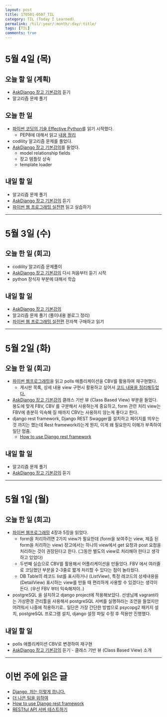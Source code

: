 ```yaml
---
layout: post
title: 170501-0507_TIL
category: TIL (Today I Learned)
permalink: /til/:year/:month/:day/:title/
tags: [TIL]
comments: true
---
```

# 5월 4일 (목)
## 오늘 할 일 (계획)
- [AskDjango 장고 기본강의](https://nomade.kr/vod/django/) 듣기
- 알고리즘 문제 풀기

## 오늘 한 일
- [파이썬 코딩의 기술 Effective Python](http://www.gilbut.co.kr/book/bookView.aspx?bookcode=BN001430)를 읽기 시작했다.
  - PEP8에 대해서 읽고 [내용 정리](https://wayhome25.github.io/python/2017/05/04/pep8/)
- codility 알고리즘 문제를 풀었다.
- [AskDjango 장고 기본강의](https://nomade.kr/vod/django/)를 들었다.
  - model relationship fields
  - 장고 템플릿 상속
  - template loader

## 내일 할 일
- 알고리즘 문제 풀기
- [AskDjango 장고 기본강의](https://nomade.kr/vod/django/) 듣기
- [파이썬 웹 프로그래밍 실전편](http://www.aladin.co.kr/shop/wproduct.aspx?ItemId=86938449) 읽고 실습하기

---

# 5월 3일 (수)
## 오늘 한 일 (회고)
- codility 알고리즘 문제풀이
- [AskDjango 장고 기본강의](https://nomade.kr/vod/django/) 다시 처음부터 듣기 시작
- python 장식자 부분에 대해서 학습

## 내일 할 일
- [AskDjango 장고 기본강의](https://nomade.kr/vod/django/)
- 알고리즘 문제 풀기 (풀이내용 블로그 정리)
- [파이썬 웹 프로그래밍 실전편](http://www.aladin.co.kr/shop/wproduct.aspx?ItemId=86938449) 전자책 구매하고 읽기

---
# 5월 2일 (화)
## 오늘 한 일 (회고)
- [파이썬 웹프로그래밍](http://www.yes24.com/24/goods/17295239?scode=032&OzSrank=1)을 읽고 polls 애플리케이션을 CBV를 활용하여 재구현했다.
  - 게시판 목록, 상세 내용 view 구현시 활용하고 싶어서 [코드 내용을 정리해두었다.](https://wayhome25.github.io/django/2017/05/02/CBV/)
- [AskDjango 장고 기본강의](https://nomade.kr/vod/django/) 클래스 기반 뷰 (Class Based View) 부분을 들었다. 용도에 맞게 FBV, CBV 를 구분해서 사용하는게 중요하고, form 관련 처리 view는 FBV에 충분히 익숙해 질 때까지 CBV는 사용하지 않는게 좋다고 한다.
- django rest framework, Django REST Swagger를 설치하고 페이지를 띄우는 것 까지는 했는데 Rest framework라는게 뭔지, 이게 왜 필요한지 이해가 부족하여 일단 멈춤.
  - [How to use Django rest framework](https://www.buzzvil.com/2016/12/26/how-to-use-django-rest-framework-buzzvil/)

## 내일 할 일
- 알고리즘 문제 풀기
- [AskDjango 장고 기본강의](https://nomade.kr/vod/django/) 듣기

---
# 5월 1일 (월)
## 오늘 한 일 (회고)
- [파이썬 웹프로그래밍](http://www.yes24.com/24/goods/17295239?scode=032&OzSrank=1) 4장과 5장을 읽었다.
  - form을 처리하려면 2가지 view가 필요한데 (form을 보여주는 view, 제출 된 form을 처리하는 view)
    장고에서는 하나의 view에서 get 요청과 post 요청을 처리하는 것이 권장된다고 한다. (그동안 별도의 view로 처리해야 한다고 생각하고 있었다)
  - 두번째 실습으로 CBV를 활용해서 어플리케이션을 만들었다. FBV 에서 여러줄로 코딩했던 부분을 2-3줄로 짧게 처리할 수 있다는 점이 놀라웠다.
  - DB Table의 레코드 list를 표시하거나 (ListView), 특정 레코드의 상세내용을 (DetailView) 표시하는 view를 만들 때 편리하게 사용할 수 있겠다는 생각이 든다. (우선 FBV 부터 익숙해져야..)
- postgreSQL 을 설치하고 django project에 적용해보았다. 선생님께 vagrant라는 가상환경 관리툴을 사용해서 postgreSQL 서버를 실행하라는 조언을 들었지만 어려워서 나중에 적용하기로.. 일단은 가장 간단한 방법으로 psycopg2 패키지 설치, postgreSQL 프로그램 설치, django 설정 파일 수정 후 적용만 진행했다.

## 내일 할 일
- polls 애플리케이션 CBV로 변경하여 재구현
- [AskDjango 장고 기본강의](https://nomade.kr/vod/django/) 듣기 - 클래스 기반 뷰 (Class Based View) 소개

---

# 이번 주에 읽은 글
- [Django, 저는 이렇게 씁니다.](https://www.slideshare.net/perhapsspy/django-42665652)
- [더 나은 팀을 위하여](https://www.slideshare.net/HeejongAhn/ss-73274788)
- [How to use Django rest framework](https://www.buzzvil.com/2016/12/26/how-to-use-django-rest-framework-buzzvil/)
- [RESTful API 서버 테스트하기](http://blog.sapzil.org/2017/03/12/testing-restful-api-servers/)
